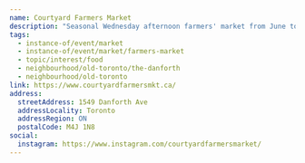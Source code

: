```yaml
---
name: Courtyard Farmers Market
description: "Seasonal Wednesday afternoon farmers' market from June to September on Danforth Avenue."
tags:
  - instance-of/event/market
  - instance-of/event/market/farmers-market
  - topic/interest/food
  - neighbourhood/old-toronto/the-danforth
  - neighbourhood/old-toronto
link: https://www.courtyardfarmersmkt.ca/
address:
  streetAddress: 1549 Danforth Ave
  addressLocality: Toronto
  addressRegion: ON
  postalCode: M4J 1N8
social:
  instagram: https://www.instagram.com/courtyardfarmersmarket/
---
```

